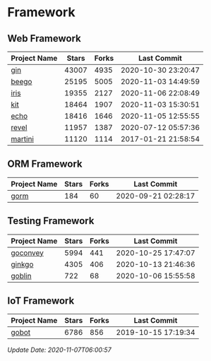 # Framework

## Web Framework
| Project Name | Stars | Forks | Last Commit |
| ------------ | ----- | ----- | ----------- |
| [gin](https://github.com/gin-gonic/gin) | 43007 | 4935 | 2020-10-30 23:20:47 |
| [beego](https://github.com/astaxie/beego) | 25195 | 5005 | 2020-11-03 14:49:59 |
| [iris](https://github.com/kataras/iris) | 19355 | 2127 | 2020-11-06 22:08:49 |
| [kit](https://github.com/go-kit/kit) | 18464 | 1907 | 2020-11-03 15:30:51 |
| [echo](https://github.com/labstack/echo) | 18416 | 1646 | 2020-11-05 12:55:55 |
| [revel](https://github.com/revel/revel) | 11957 | 1387 | 2020-07-12 05:57:36 |
| [martini](https://github.com/go-martini/martini) | 11120 | 1114 | 2017-01-21 21:58:54 |

## ORM Framework
| Project Name | Stars | Forks | Last Commit |
| ------------ | ----- | ----- | ----------- |
| [gorm](https://github.com/jinzhu/gorm) | 184 | 60 | 2020-09-21 02:28:17 |

## Testing Framework
| Project Name | Stars | Forks | Last Commit |
| ------------ | ----- | ----- | ----------- |
| [goconvey](https://github.com/smartystreets/goconvey) | 5994 | 441 | 2020-10-25 17:47:07 |
| [ginkgo](https://github.com/onsi/ginkgo) | 4305 | 406 | 2020-10-13 21:46:36 |
| [goblin](https://github.com/franela/goblin) | 722 | 68 | 2020-10-06 15:55:58 |

## IoT Framework
| Project Name | Stars | Forks | Last Commit |
| ------------ | ----- | ----- | ----------- |
| [gobot](https://github.com/hybridgroup/gobot) | 6786 | 856 | 2019-10-15 17:19:34 |

*Update Date: 2020-11-07T06:00:57*